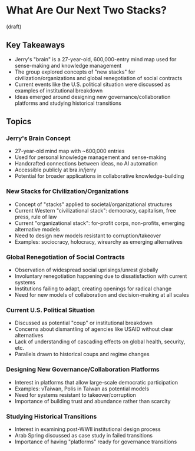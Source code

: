 # What Are Our Next Two Stacks?
(draft) 
## Key Takeaways

- Jerry's "brain" is a 27-year-old, 600,000-entry mind map used for sense-making and knowledge management
- The group explored concepts of "new stacks" for civilization/organizations and global renegotiation of social contracts
- Current events like the U.S. political situation were discussed as examples of institutional breakdown
- Ideas emerged around designing new governance/collaboration platforms and studying historical transitions

## Topics

### Jerry's Brain Concept

- 27-year-old mind map with ~600,000 entries
- Used for personal knowledge management and sense-making
- Handcrafted connections between ideas, no AI automation
- Accessible publicly at bra.in/jerry
- Potential for broader applications in collaborative knowledge-building

### New Stacks for Civilization/Organizations

- Concept of "stacks" applied to societal/organizational structures
- Current Western "civilizational stack": democracy, capitalism, free press, rule of law
- Current "organizational stack": for-profit corps, non-profits, emerging alternative models
- Need to design new models resistant to corruption/takeover
- Examples: sociocracy, holocracy, wirearchy as emerging alternatives

### Global Renegotiation of Social Contracts

- Observation of widespread social uprisings/unrest globally
- Involuntary renegotiation happening due to dissatisfaction with current systems
- Institutions failing to adapt, creating openings for radical change
- Need for new models of collaboration and decision-making at all scales

### Current U.S. Political Situation

- Discussed as potential "coup" or institutional breakdown
- Concerns about dismantling of agencies like USAID without clear alternatives 
- Lack of understanding of cascading effects on global health, security, etc. 
- Parallels drawn to historical coups and regime changes 

### Designing New Governance/Collaboration Platforms

- Interest in platforms that allow large-scale democratic participation 
- Examples: vTaiwan, Polis in Taiwan as potential models 
- Need for systems resistant to takeover/corruption 
- Importance of building trust and abundance rather than scarcity 

### Studying Historical Transitions

- Interest in examining post-WWII institutional design process 
- Arab Spring discussed as case study in failed transitions 
- Importance of having "platforms" ready for governance transitions 
